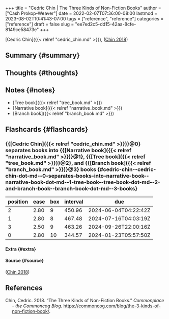 +++
title = "Cedric Chin | The Three Kinds of Non-Fiction Books"
author = ["Cash Prokop-Weaver"]
date = 2022-02-07T07:36:00-08:00
lastmod = 2023-08-02T10:41:43-07:00
tags = ["reference", "reference"]
categories = ["reference"]
draft = false
slug = "ee7ed2c5-dd15-42aa-8cfe-8149ce58473e"
+++

[Cedric Chin]({{< relref "cedric_chin.md" >}}), (<a href="#citeproc_bib_item_1">Chin 2018</a>)


## Summary {#summary}


## Thoughts {#thoughts}


## Notes {#notes}

-   [Tree book]({{< relref "tree_book.md" >}})
-   [Narrative book]({{< relref "narrative_book.md" >}})
-   [Branch book]({{< relref "branch_book.md" >}})


## Flashcards {#flashcards}


### {{[Cedric Chin]({{< relref "cedric_chin.md" >}})}@0} separates books into {{[Narrative book]({{< relref "narrative_book.md" >}})}@1}, {{[Tree book]({{< relref "tree_book.md" >}})}@2}, and {{[Branch book]({{< relref "branch_book.md" >}})}@3} books {#cedric-chin--cedric-chin-dot-md--0-separates-books-into-narrative-book--narrative-book-dot-md--1-tree-book--tree-book-dot-md--2-and-branch-book--branch-book-dot-md--3-books}

| position | ease | box | interval | due                  |
|----------|------|-----|----------|----------------------|
| 2        | 2.80 | 9   | 450.96   | 2024-06-04T04:22:42Z |
| 1        | 2.80 | 8   | 467.48   | 2024-07-16T04:03:19Z |
| 3        | 2.50 | 9   | 463.26   | 2024-09-26T22:00:16Z |
| 0        | 2.80 | 10  | 344.57   | 2024-01-23T05:57:50Z |


#### Extra {#extra}


#### Source {#source}

(<a href="#citeproc_bib_item_1">Chin 2018</a>)

## References

<style>.csl-entry{text-indent: -1.5em; margin-left: 1.5em;}</style><div class="csl-bib-body">
  <div class="csl-entry"><a id="citeproc_bib_item_1"></a>Chin, Cedric. 2018. “The Three Kinds of Non-Fiction Books.” <i>Commonplace - the Commoncog Blog</i>. <a href="https://commoncog.com/blog/the-3-kinds-of-non-fiction-book/">https://commoncog.com/blog/the-3-kinds-of-non-fiction-book/</a>.</div>
</div>
